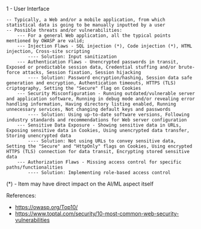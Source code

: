 1 - User Interface

	-- Typically, a Web and/or a mobile application, from which statistical data is going to be manually inputted by a user
	-- Possible threats and/or vulnerabilities:
		--- For a general Web application, all the typical points mentioned by OWASP are valid;
		--- Injection Flaws - SQL injection (*), Code injection (*), HTML injection, Cross-site scripting
			---- Solution: Input sanitization
		--- Authentication Flaws - Unencrypted passwords in transit, Exposed or predictable session data, Credential stuffing and/or brute-force attacks, Session fixation, Session hijacking
			---- Solution: Password encryption/hashing, Session data safe generation and encryption, Authentication timeouts, HTTPS (TLS) criptography, Setting the "Secure" flag on Cookies
		--- Security Misconfiguration - Running outdated/vulnerable server and application software, Running in debug mode and/or revealing error handling information, Having directory listing enabled, Running unnecessary services, Not changing default keys and passwords
			---- Solution: Using up-to-date software versions, Following industry standards and recommendations for Web server configuration
		--- Sensitive Data Exposure - Showing sensitive data in URLs, Exposing sensitive data in Cookies, Using unencrypted data transfer, Storing unencrypted data
			---- Solution: Not using URLs to convey sensitive data, Setting the "Secure" and "HttpOnly" flags on Cookies, Using encrypted HTTPS (TLS) connection for data transit, Encrypting stored sensitive data
		--- Authorization Flaws - Missing access control for specific paths/functionalities
			---- Solution: Implementing role-based access control

(*) - Item may have direct impact on the AI/ML aspect itself

References:

- https://owasp.org/Top10/
- https://www.toptal.com/security/10-most-common-web-security-vulnerabilities
